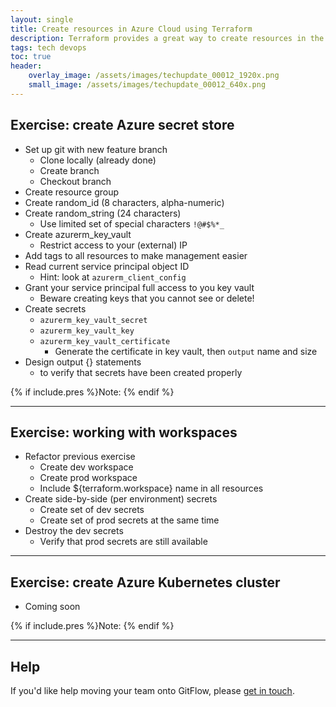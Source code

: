 ```yaml
---
layout: single
title: Create resources in Azure Cloud using Terraform
description: Terraform provides a great way to create resources in the cloud using infrastructure-as-code.  Just ensure you grant yourself permission to delete the things you create!
tags: tech devops
toc: true
header:
    overlay_image: /assets/images/techupdate_00012_1920x.png
    small_image: /assets/images/techupdate_00012_640x.png
---
```


## Exercise: create Azure secret store
* Set up git with new feature branch
    * Clone locally (already done)
    * Create branch
    * Checkout branch
* Create resource group
* Create random_id (8 characters, alpha-numeric)
* Create random_string (24 characters)
    * Use limited set of special characters `!@#$%*_`
* Create azurerm_key_vault
    * Restrict access to your (external) IP
* Add tags to all resources to make management easier
* Read current service principal object ID
    * Hint: look at `azurerm_client_config`
* Grant your service principal full access to you key vault
    * Beware creating keys that you cannot see or delete!
* Create secrets
    * `azurerm_key_vault_secret`
    * `azurerm_key_vault_key`
    * `azurerm_key_vault_certificate`
        * Generate the certificate in key vault, then `output` name and size
* Design output {} statements
    * to verify that secrets have been created properly

{% if include.pres %}Note: {% endif %}

---

## Exercise: working with workspaces
* Refactor previous exercise
    * Create dev workspace
    * Create prod workspace
    * Include ${terraform.workspace} name in all resources
* Create side-by-side (per environment) secrets
    * Create set of dev secrets
    * Create set of prod secrets at the same time
* Destroy the dev secrets
    * Verify that prod secrets are still available

---

## Exercise: create Azure Kubernetes cluster
* Coming soon

{% if include.pres %}Note: {% endif %}

---

## Help
If you'd like help moving your team onto GitFlow, please [get in touch](/contact).
